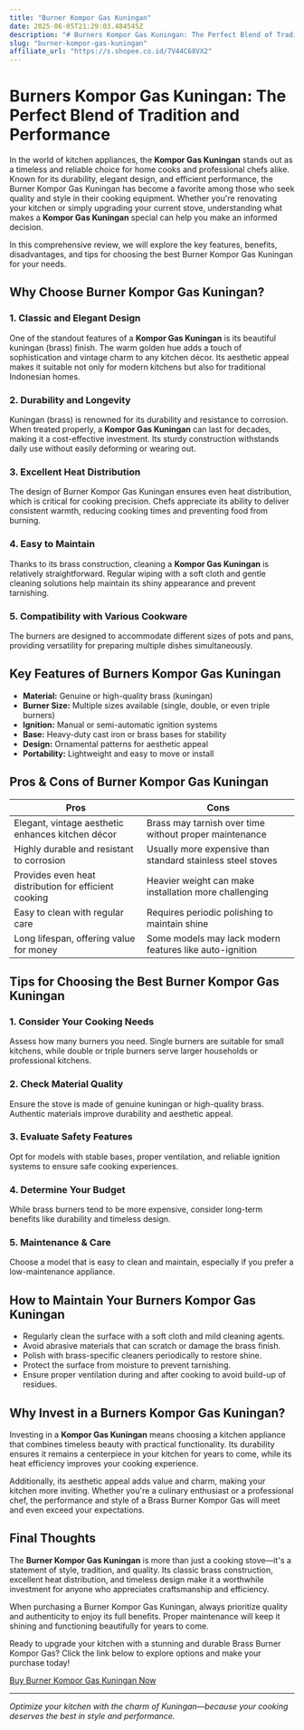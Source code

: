 ```yaml
---
title: "Burner Kompor Gas Kuningan"
date: 2025-06-05T21:29:03.484545Z
description: "# Burners Kompor Gas Kuningan: The Perfect Blend of Tradition and Performance..."
slug: "burner-kompor-gas-kuningan"
affiliate_url: "https://s.shopee.co.id/7V44C68VX2"
---
```

# Burners Kompor Gas Kuningan: The Perfect Blend of Tradition and Performance

In the world of kitchen appliances, the **Kompor Gas Kuningan** stands out as a timeless and reliable choice for home cooks and professional chefs alike. Known for its durability, elegant design, and efficient performance, the Burner Kompor Gas Kuningan has become a favorite among those who seek quality and style in their cooking equipment. Whether you're renovating your kitchen or simply upgrading your current stove, understanding what makes a **Kompor Gas Kuningan** special can help you make an informed decision.

In this comprehensive review, we will explore the key features, benefits, disadvantages, and tips for choosing the best Burner Kompor Gas Kuningan for your needs.

## Why Choose Burner Kompor Gas Kuningan?

### 1. Classic and Elegant Design

One of the standout features of a **Kompor Gas Kuningan** is its beautiful kuningan (brass) finish. The warm golden hue adds a touch of sophistication and vintage charm to any kitchen décor. Its aesthetic appeal makes it suitable not only for modern kitchens but also for traditional Indonesian homes.

### 2. Durability and Longevity

Kuningan (brass) is renowned for its durability and resistance to corrosion. When treated properly, a **Kompor Gas Kuningan** can last for decades, making it a cost-effective investment. Its sturdy construction withstands daily use without easily deforming or wearing out.

### 3. Excellent Heat Distribution

The design of Burner Kompor Gas Kuningan ensures even heat distribution, which is critical for cooking precision. Chefs appreciate its ability to deliver consistent warmth, reducing cooking times and preventing food from burning.

### 4. Easy to Maintain

Thanks to its brass construction, cleaning a **Kompor Gas Kuningan** is relatively straightforward. Regular wiping with a soft cloth and gentle cleaning solutions help maintain its shiny appearance and prevent tarnishing.

### 5. Compatibility with Various Cookware

The burners are designed to accommodate different sizes of pots and pans, providing versatility for preparing multiple dishes simultaneously.

## Key Features of Burners Kompor Gas Kuningan

- **Material:** Genuine or high-quality brass (kuningan)
- **Burner Size:** Multiple sizes available (single, double, or even triple burners)
- **Ignition:** Manual or semi-automatic ignition systems
- **Base:** Heavy-duty cast iron or brass bases for stability
- **Design:** Ornamental patterns for aesthetic appeal
- **Portability:** Lightweight and easy to move or install

## Pros & Cons of Burner Kompor Gas Kuningan

| **Pros** | **Cons** |
| --- | --- |
| Elegant, vintage aesthetic enhances kitchen décor | Brass may tarnish over time without proper maintenance |
| Highly durable and resistant to corrosion | Usually more expensive than standard stainless steel stoves |
| Provides even heat distribution for efficient cooking | Heavier weight can make installation more challenging |
| Easy to clean with regular care | Requires periodic polishing to maintain shine |
| Long lifespan, offering value for money | Some models may lack modern features like auto-ignition |

## Tips for Choosing the Best Burner Kompor Gas Kuningan

### 1. Consider Your Cooking Needs

Assess how many burners you need. Single burners are suitable for small kitchens, while double or triple burners serve larger households or professional kitchens.

### 2. Check Material Quality

Ensure the stove is made of genuine kuningan or high-quality brass. Authentic materials improve durability and aesthetic appeal.

### 3. Evaluate Safety Features

Opt for models with stable bases, proper ventilation, and reliable ignition systems to ensure safe cooking experiences.

### 4. Determine Your Budget

While brass burners tend to be more expensive, consider long-term benefits like durability and timeless design.

### 5. Maintenance & Care

Choose a model that is easy to clean and maintain, especially if you prefer a low-maintenance appliance.

## How to Maintain Your Burners Kompor Gas Kuningan

- Regularly clean the surface with a soft cloth and mild cleaning agents.
- Avoid abrasive materials that can scratch or damage the brass finish.
- Polish with brass-specific cleaners periodically to restore shine.
- Protect the surface from moisture to prevent tarnishing.
- Ensure proper ventilation during and after cooking to avoid build-up of residues.

## Why Invest in a Burners Kompor Gas Kuningan?

Investing in a **Kompor Gas Kuningan** means choosing a kitchen appliance that combines timeless beauty with practical functionality. Its durability ensures it remains a centerpiece in your kitchen for years to come, while its heat efficiency improves your cooking experience.

Additionally, its aesthetic appeal adds value and charm, making your kitchen more inviting. Whether you're a culinary enthusiast or a professional chef, the performance and style of a Brass Burner Kompor Gas will meet and even exceed your expectations.

## Final Thoughts

The **Burner Kompor Gas Kuningan** is more than just a cooking stove—it's a statement of style, tradition, and quality. Its classic brass construction, excellent heat distribution, and timeless design make it a worthwhile investment for anyone who appreciates craftsmanship and efficiency.

When purchasing a Burner Kompor Gas Kuningan, always prioritize quality and authenticity to enjoy its full benefits. Proper maintenance will keep it shining and functioning beautifully for years to come.

Ready to upgrade your kitchen with a stunning and durable Brass Burner Kompor Gas? Click the link below to explore options and make your purchase today!

[Buy Burner Kompor Gas Kuningan Now](https://s.shopee.co.id/7V44C68VX2)

---

*Optimize your kitchen with the charm of Kuningan—because your cooking deserves the best in style and performance.*